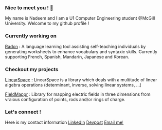### Nice to meet you ! 👋

My name is Nadeem and I am a U1 Computer Engineering student @McGill University. Welcome to my github profile !

### Currently working on 

[Radon](https://github.com/NadeemSamaali/Radon) : A language learning tool assisting self-teaching individuals by generating worksheets to enhance vocabulary and syntaxic skills. Currently supporting French, Spanish, Mandarin, Japanese and Korean. 

### Checkout my projects

[LinearSpace](https://github.com/NadeemSamaali/LinearSpace) :  LinearSpace is a library which deals with a multitude of linear algebra operations (determinant, inverse, solving linear systems, ...) 

[FieldMappr](https://github.com/NadeemSamaali/FieldMappr) :  Library for mapping electric fields in three dimensions from vraious configuration of points, rods and/or rings of charge. 

### Let's connect !
Here is my contact information 
[LinkedIn](https://www.linkedin.com/in/nadeem-samaali/)
[Devpost](https://devpost.com/NadeemSamaali?ref_content=user-portfolio&ref_feature=portfolio&ref_medium=global-nav)
[Email me!](nadeem.samaali@gmail.com)
<!--
**NadeemSamaali/NadeemSamaali** is a ✨ _special_ ✨ repository because its `README.md` (this file) appears on your GitHub profile.

Here are some ideas to get you started:

- 🔭 I’m currently working on ...
- 🌱 I’m currently learning ...
- 👯 I’m looking to collaborate on ...
- 🤔 I’m looking for help with ...
- 💬 Ask me about ...
- 📫 How to reach me: ...
- 😄 Pronouns: ...
- ⚡ Fun fact: ...
-->
